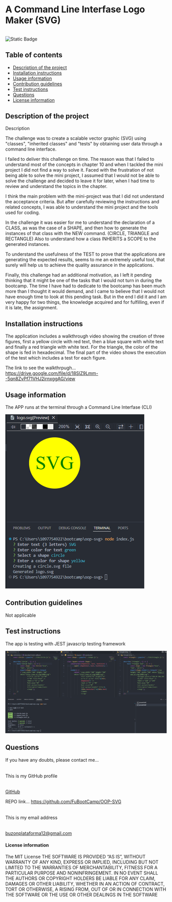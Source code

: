 
#
# A Command Line Interfase Logo Maker (SVG)
######
![Static Badge](https://img.shields.io/badge/license_by-MIT-blue.svg)
###
## Table of contents
* [Description of the project](#description-section)
* [Installation instructions](#installation-section)
* [Usage information](#usage-section)
* [Contribution guidelines](#contribution-section)
* [Test instructions](#test-section)
* [Questions](#questions-section)
* [License information](#license-section)
<a id="description-section"></a>
## Description of the project
Description

The challenge was to create a scalable vector graphic (SVG) using "classes", "inherited classes" and "tests" by obtaining user data through a command line interface.

I failed to deliver this challenge on time. The reason was that I failed to understand most of the concepts in chapter 10 and when I tackled the mini project I did not find a way to solve it. Faced with the frustration of not being able to solve the mini project, I assumed that I would not be able to solve the challenge and decided to leave it for later, when I had time to review and understand the topics in the chapter.

I think the main problem with the mini-project was that I did not understand the acceptance criteria. But after carefully reviewing the instructions and related concepts, I was able to understand the mini project and the tools used for coding.

In the challenge it was easier for me to understand the declaration of a CLASS, as was the case of a SHAPE, and then how to generate the instances of that class with the NEW command. (CIRCLE, TRIANGLE and  RECTANGLE) Also to understand how a class INHERITS a SCOPE to the generated instances.

To understand the usefulness of the TEST to prove that the applications are generating the expected results, seems to me an extremely useful tool, that surely will help us to achieve the quality assurance in the applications.


Finally, this challenge had an additional motivation, as I left it pending thinking that it might be one of the tasks that I would not turn in during the bootcamp. The time I have had to dedicate to the bootcamp has been much more than I thought it would demand, and I came to believe that I would not have enough time to look at this pending task. But in the end I did it and I am very happy for two things, the knowledge acquired and for fulfilling, even if it is late, the assignment.

<a id="installation-section"></a>
## Installation instructions
The application includes a walkthrough video showing the creation of three figures, first a yellow circle with red text, then a blue square with white text and finally a red triangle with white text. For the triangle, the color of the shape is fed in hexadecimal.
The final part of the video shows the execution of the test which includes a test for each figure.

The link to see the walkthrpugh...
https://drive.google.com/file/d/18SlZ9Lmm--5qn8ZvPf71VHJ2irnxggAG/view

<a id="usage-section"></a>
## Usage information
The APP runs at the terminal through a Command Line Interfase (CLI)

![Terminal screen](/util/Ch10-triangle.png)
<a id="contribution-section"></a>
## Contribution guidelines
Not applicable
<a id="test-section"></a>
## Test instructions
The app is testing with JEST javascrip testing framework

![Running test](/util/Ch10-tests.png)
<a id="questions-section"></a>
## Questions
If you have any doubts, please contact me...
######
This is my GitHub profile
######
[GitHub](https://github.com/fubootcamp)

REPO link...
https://github.com/FuBootCamp/OOP-SVG

######
This is my email address
######
buzonplataforma12@gmail.com
####
<a id="license-section"></a>
#### License information
The MIT License
                                THE SOFTWARE IS PROVIDED “AS IS”, WITHOUT WARRANTY OF ANY KIND,
                                EXPRESS OR IMPLIED, INCLUDING BUT NOT LIMITED TO THE WARRANTIES
                                OF MERCHANTABILITY, FITNESS FOR A PARTICULAR PURPOSE AND NONINFRINGEMENT.
                                IN NO EVENT SHALL THE AUTHORS OR COPYRIGHT HOLDERS BE LIABLE FOR ANY CLAIM,
                                DAMAGES OR OTHER LIABILITY, WHETHER IN AN ACTION OF CONTRACT, TORT OR OTHERWISE,
                                A RISING FROM, OUT OF OR IN CONNECTION WITH THE SOFTWARE OR THE USE OR OTHER
                                DEALINGS IN THE SOFTWARE
